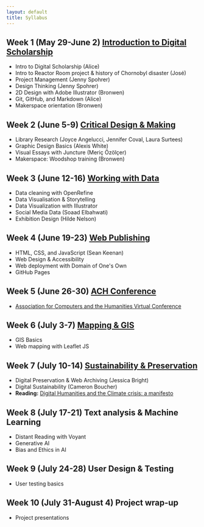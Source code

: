 ```yaml
---
layout: default
title: Syllabus
---
```



## Week 1 (May 29-June 2) [Introduction to Digital Scholarship](https://digbmc.github.io/dssf-syll/weeks/01-intro.html)

- Intro to Digital Scholarship (Alice)
- Intro to Reactor Room project & history of Chornobyl disaster (José)
- Project Management (Jenny Spohrer)
- Design Thinking (Jenny Spohrer)
- 2D Design with Adobe Illustrator (Bronwen)
- Git, GitHub, and Markdown (Alice)
- Makerspace orientation (Bronwen)

## Week 2 (June 5-9) [Critical Design & Making](https://digbmc.github.io/dssf-syll/weeks/02-design.html)

- Library Research (Joyce Angelucci, Jennifer Coval, Laura Surtees)
- Graphic Design Basics (Alexis White)
- Visual Essays with Juncture (Meriç Özölçer)
- Makerspace: Woodshop training (Bronwen)

## Week 3 (June 12-16) [Working with Data](https://digbmc.github.io/dssf-syll/weeks/03-data.html)

- Data cleaning with OpenRefine
- Data Visualisation & Storytelling 
- Data Visualization with Illustrator
- Social Media Data (Soaad Elbahwati)
- Exhibition Design (Hilde Nelson)

## Week 4 (June 19-23) [Web Publishing](https://digbmc.github.io/dssf-syll/weeks/04-web.html)

- HTML, CSS, and JavaScript (Sean Keenan)
- Web Design & Accessibility
- Web deployment with Domain of One's Own
- GitHub Pages

## Week 5 (June 26-30) [ACH Conference](05-modeling)

- [Association for Computers and the Humanities Virtual Conference](https://members.ach.org/civicrm/event/info/?id=20&reset=1)

## Week 6 (July 3-7) [Mapping & GIS](weeks/06-mapping)

- GIS Basics
- Web mapping with Leaflet JS

## Week 7 (July 10-14) [Sustainability & Preservation](weeks/07-sustain)

- Digital Preservation & Web Archiving (Jessica Bright)
- Digital Sustainability (Cameron Boucher)
- **Reading:** [Digital Humanities and the Climate crisis: a manifesto](https://dhc-barnard.github.io/dhclimate/) 


## Week 8 (July 17-21) Text analysis & Machine Learning

- Distant Reading with Voyant
- Generative AI
- Bias and Ethics in AI

## Week 9 (July 24-28) User Design & Testing

- User testing basics

## Week 10 (July 31-August 4) Project wrap-up

- Project presentations
